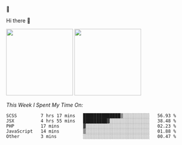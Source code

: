 
🚀 


Hi there 👋

<!--
**BambuTeam/BambuTeam** is a ✨ _special_ ✨ repository because its `README.md` (this file) appears on your GitHub profile.

Here are some ideas to get you started:

- 🔭 I’m currently working on ...
- 🌱 I’m currently learning ...
- 👯 I’m looking to collaborate on ...
- 🤔 I’m looking for help with ...
- 💬 Ask me about ...
- 📫 How to reach me: ...
- 😄 Pronouns: ...
- ⚡ Fun fact: ...
-->

<img height="180em" src="https://github-readme-stats.vercel.app/api?username=BambuTeam&show_icons=true&hide_border=true&&count_private=true&include_all_commits=true&theme=dark" />


<img height="180em" src="https://github-readme-stats.vercel.app/api/top-langs/?username=BambuTeam&layout=compact&theme=dark" />





*This Week I Spent My Time On:*
<!--START_SECTION:waka-->
```text
SCSS         7 hrs 17 mins   ██████████████▒░░░░░░░░░░   56.93 % 
JSX          4 hrs 55 mins   █████████▓░░░░░░░░░░░░░░░   38.48 % 
PHP          17 mins         ▓░░░░░░░░░░░░░░░░░░░░░░░░   02.23 % 
JavaScript   14 mins         ▒░░░░░░░░░░░░░░░░░░░░░░░░   01.88 % 
Other        3 mins          ░░░░░░░░░░░░░░░░░░░░░░░░░   00.47 % 
```
<!--END_SECTION:waka-->
